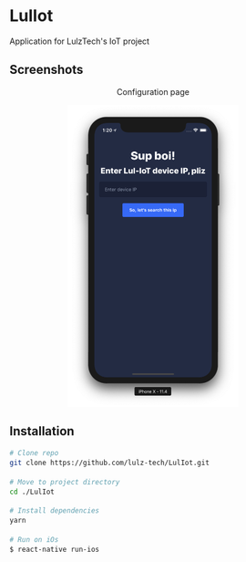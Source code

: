 # LulIot

Application for LulzTech's IoT project

## Screenshots

<div align="center">
    <p>Configuration page<p>
    <img src="./screenshots/config-page.png" alt="drawing" width="300" align="center"/>
</div>


## Installation

```bash
# Clone repo
git clone https://github.com/lulz-tech/LulIot.git

# Move to project directory
cd ./LulIot

# Install dependencies
yarn

# Run on iOs
$ react-native run-ios
```